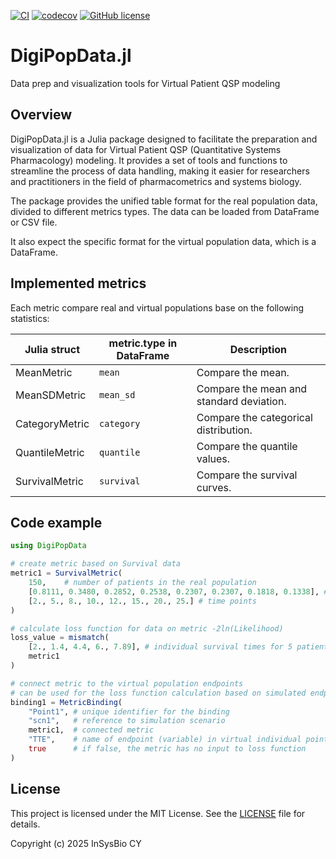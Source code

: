 [![CI](https://github.com/insysbio/DigiPopData.jl/actions/workflows/autotest.yml/badge.svg)](https://github.com/insysbio/DigiPopData.jl/actions/workflows/autotest.yml)
[![codecov](https://codecov.io/gh/insysbio/DigiPopData.jl/graph/badge.svg?token=939QCNXCYP)](https://codecov.io/gh/insysbio/DigiPopData.jl)
[![GitHub license](https://img.shields.io/github/license/insysbio/DigiPopdata.jl.svg)](https://github.com/insysbio/DigiPopdata.jl/blob/master/LICENSE)

# DigiPopData.jl
Data prep and visualization tools for Virtual Patient QSP modeling

## Overview

DigiPopData.jl is a Julia package designed to facilitate the preparation and visualization of data for Virtual Patient QSP (Quantitative Systems Pharmacology) modeling. It provides a set of tools and functions to streamline the process of data handling, making it easier for researchers and practitioners in the field of pharmacometrics and systems biology.

The package provides the unified table format for the real population data, divided to different metrics types. The data can be loaded from DataFrame or CSV file.

It also expect the specific format for the virtual population data, which is a DataFrame.

## Implemented metrics

Each metric compare real and virtual populations base on the following statistics:

| Julia struct | metric.type in DataFrame | Description |
|--------|--------------------------|-------------|
| MeanMetric | `mean` | Compare the mean. |
| MeanSDMetric | `mean_sd` | Compare the mean and standard deviation. |
| CategoryMetric | `category` | Compare the categorical distribution. |
| QuantileMetric | `quantile` | Compare the quantile values. |
| SurvivalMetric | `survival` | Compare the survival curves. |

## Code example

```julia
using DigiPopData

# create metric based on Survival data
metric1 = SurvivalMetric(
    150,    # number of patients in the real population
    [0.8111, 0.3480, 0.2852, 0.2538, 0.2307, 0.2307, 0.1818, 0.1338], # survival values in descending order
    [2., 5., 8., 10., 12., 15., 20., 25.] # time points
)

# calculate loss function for data on metric -2ln(Likelihood)
loss_value = mismatch(
    [2., 1.4, 4.4, 6., 7.89], # individual survival times for 5 patients
    metric1
)

# connect metric to the virtual population endpoints
# can be used for the loss function calculation based on simulated endpoints
binding1 = MetricBinding(
    "Point1", # unique identifier for the binding
    "scn1",   # reference to simulation scenario
    metric1,  # connected metric
    "TTE",    # name of endpoint (variable) in virtual individual point
    true      # if false, the metric has no input to loss function
)
```

## License

This project is licensed under the MIT License. See the [LICENSE](LICENSE) file for details.

Copyright (c) 2025 InSysBio CY
